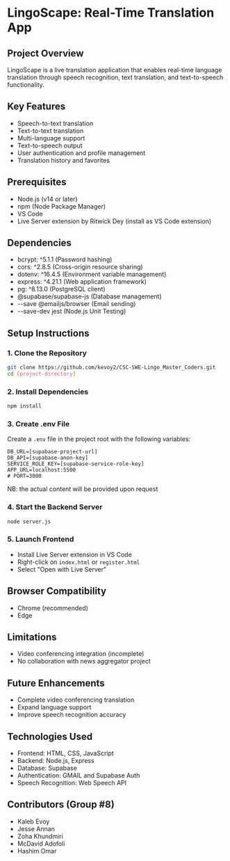 # LingoScape: Real-Time Translation App

## Project Overview
LingoScape is a live translation application that enables real-time language translation through speech recognition, text translation, and text-to-speech functionality.

## Key Features
- Speech-to-text translation
- Text-to-text translation
- Multi-language support
- Text-to-speech output
- User authentication and profile management
- Translation history and favorites

## Prerequisites
- Node.js (v14 or later)
- npm (Node Package Manager)
- VS Code
- Live Server extension by Ritwick Dey (install as VS Code extension)

## Dependencies
- bcrypt: ^5.1.1 (Password hashing)
- cors: ^2.8.5 (Cross-origin resource sharing)
- dotenv: ^16.4.5 (Environment variable management)
- express: ^4.21.1 (Web application framework)
- pg: ^8.13.0 (PostgreSQL client)
- @supabase/supabase-js (Database management)
- --save @emailjs/browser (Email sending)
- --save-dev jest (Node.js Unit Testing)

## Setup Instructions

### 1. Clone the Repository
```bash
git clone https://github.com/kevoy2/CSC-SWE-Lingo_Master_Coders.git
cd [project-directory]
```

### 2. Install Dependencies
```bash
npm install
```

### 3. Create .env File
Create a `.env` file in the project root with the following variables:
```
DB_URL=[supabase-project-url]
DB_API=[supabase-anon-key]
SERVICE_ROLE_KEY=[supabase-service-role-key]
APP_URL=localhost:5500
# PORT=3000
```
NB: the actual content will be provided upon request

### 4. Start the Backend Server
```bash
node server.js
```

### 5. Launch Frontend
- Install Live Server extension in VS Code
- Right-click on `index.html` or `register.html`
- Select "Open with Live Server"

## Browser Compatibility
- Chrome (recommended)
- Edge

## Limitations
- Video conferencing integration (incomplete)
- No collaboration with news aggregator project

## Future Enhancements
- Complete video conferencing translation
- Expand language support
- Improve speech recognition accuracy

## Technologies Used
- Frontend: HTML, CSS, JavaScript
- Backend: Node.js, Express
- Database: Supabase
- Authentication: GMAIL and Supabase Auth
- Speech Recognition: Web Speech API

## Contributors (Group #8)
- Kaleb Evoy
- Jesse Annan
- Zoha Khundmiri
- McDavid Adofoli
- Hashim Omar

